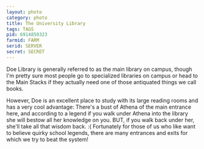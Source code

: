 ```yaml
---
layout: photo
category: photo
title: The University Library
tags: TAGS
pid: 6914850323
farmid: FARM
serid: SERVER
secret: SECRET
---
```


Doe Library is generally referred to as the main library on campus, though I'm pretty sure most people go to specialized libraries on campus or head to the Main Stacks if they actually need one of those antiquated things we call books. 

However, Doe is an excellent place to study with its large reading rooms and has a very cool advantage: There's a bust of Athena of the main entrance here, and according to a legend if you walk under Athena into the library she will bestow all her knowledge on you. BUT, if you walk back under her, she'll take all that wisdom back. :( Fortunately for those of us who like want to believe quirky school legends, there are many entrances and exits for which we try to beat the system!
